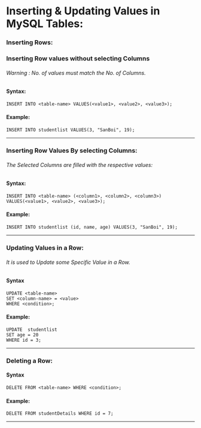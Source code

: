 # Inserting & Updating Values in MySQL Tables:

### Inserting Rows:
### Inserting Row values without selecting Columns
###### Warning : No. of values must match the No. of Columns.
#### Syntax:
``` syntax
INSERT INTO <table-name> VALUES(<value1>, <value2>, <value3>);
```
#### Example:
``` syntax
INSERT INTO studentlist VALUES(3, "SanBoi", 19);
```
***
### Inserting Row Values By selecting Columns:
###### The Selected Columns are filled with the respective values:
#### Syntax:
``` syntax
INSERT INTO <table-name> (<column1>, <column2>, <column3>) VALUES(<value1>, <value2>, <value3>);
```
#### Example:
``` syntax
INSERT INTO studentlist (id, name, age) VALUES(3, "SanBoi", 19);
```
***

### Updating Values in a Row:
###### It is used to Update some Specific Value in a Row.
#### Syntax
``` syntax
UPDATE <table-name> 
SET <column-name> = <value>
WHERE <condition>;
```
#### Example:
``` syntax
UPDATE  studentlist
SET age = 20
WHERE id = 3;
```
***

### Deleting a Row:
#### Syntax
``` syntax
DELETE FROM <table-name> WHERE <condition>;
```
#### Example:
``` syntax
DELETE FROM studentDetails WHERE id = 7;
```
***
